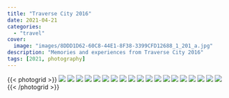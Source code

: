 ```yaml
---
title: "Traverse City 2016"
date: 2021-04-21
categories:
  - "travel"
cover:
  image: "images/8DDD1D62-60C8-44E1-8F38-3399CFD12688_1_201_a.jpg"
description: "Memories and experiences from Traverse City 2016"
tags: [2021, photography]
---
```


{{< photogrid >}}
![](images/IMG_0590.jpg)
![](images/BC86515D-EC71-4B74-BAB1-0073CD179697.jpg)
![](images/IMG_0010.jpg)
![](images/IMG_0594.jpg)
![](images/8DDD1D62-60C8-44E1-8F38-3399CFD12688_1_201_a.jpg)
![](images/30CF2F73-6ABD-442E-A943-52615DD38A88.jpg)
![](images/IMG_0035.jpg)
![](images/IMG_0582.jpg)
![](images/IMG_0587.jpg)
![](images/IMG_0048.jpg)
![](images/IMG_0585.jpg)
![](images/IMG_0573.jpg)
![](images/IMG_0436.jpg)
![](images/IMG_0073.jpg)
![](images/IMG_0021.jpg)
![](images/IMG_0017.jpg)
![](images/9AD95543-3206-4257-BAE4-3EC2075560D9_1_201_a.jpg)
![](images/IMG_0014.jpg)
![](images/IMG_0016.jpg)
{{< /photogrid >}}
